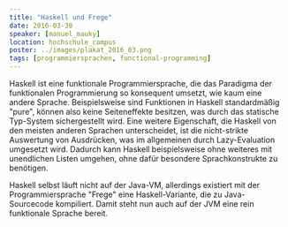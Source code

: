 ```yaml
---
title: "Haskell und Frege"
date: 2016-03-30
speaker: [manuel_mauky]
location: hochschule_campus
poster: ../images/plakat_2016_03.png
tags: [programmiersprachen, functional-programming]
---
```


Haskell ist eine funktionale Programmiersprache, die das Paradigma der funktionalen Programmierung so konsequent
umsetzt, wie kaum eine andere Sprache. Beispielsweise sind Funktionen in Haskell standardmäßig "pure", können also keine
Seiteneffekte besitzen, was durch das statische Typ-System sichergestellt wird. Eine weitere Eigenschaft, die Haskell
von den meisten anderen Sprachen unterscheidet, ist die nicht-strikte Auswertung von Ausdrücken, was im allgemeinen
durch Lazy-Evaluation umgesetzt wird. Dadurch kann Haskell beispielsweise ohne weiteres mit unendlichen Listen umgehen,
ohne dafür besondere Sprachkonstrukte zu benötigen.

Haskell selbst läuft nicht auf der Java-VM, allerdings existiert mit der Programmiersprache "Frege" eine
Haskell-Variante, die zu Java-Sourcecode kompiliert. Damit steht nun auch auf der JVM eine rein funktionale Sprache
bereit.
